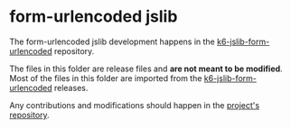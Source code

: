 # form-urlencoded jslib

The form-urlencoded jslib development happens in the [k6-jslib-form-urlencoded](https://github.com/grafana/k6-jslib-form-urlencoded) repository.

The files in this folder are release files and **are not meant to be modified**. Most of the files in this folder are imported from the [k6-jslib-form-urlencoded](https://github.com/grafana/k6-jslib-form-urlencoded) releases.

Any contributions and modifications should happen in the [project's repository](https://github.com/grafana/k6-jslib-form-urlencoded).  
